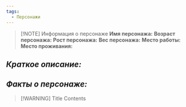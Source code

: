 ```yaml
---
tags:
  - Персонажи
---
```

> [!NOTE] Информация о персонаже
> **Имя персонажа:**
>**Возраст персонажа:**
>**Рост персонажа:**
>**Вес персонажа:**
>**Место работы:**
>**Место проживания:**

## *Краткое описание:*

## *Факты о персонаже:*


> [!WARNING] Title
> Contents


